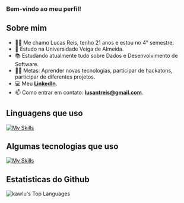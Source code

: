 ### Bem-vindo ao meu perfil!

## Sobre mim

- 👨‍💻 Me chamo Lucas Reis, tenho 21 anos e estou no 4° semestre.
- 🌱 Estudo na Universidade Veiga de Almeida.
- 📚 Estudando atualmente tudo sobre Dados e Desenvolvimento de Software.
- 💪🏼 Metas: Aprender novas tecnologias, participar de hackatons, participar de diferentes projetos.
- 💻 Meu **[LinkedIn](https://www.linkedin.com/in/lucas-sdr/)**.
- 📫 Como entrar em contato: **lusantreis@gmail.com**.

## Linguagens que uso

[![My Skills](https://skillicons.dev/icons?i=python,java,mysql,html,css)](https://skillicons.dev)

## Algumas tecnologias que uso

[![My Skills](https://skillicons.dev/icons?i=git,github,spring,figma)](https://skillicons.dev)

## Estatisticas do Github

![kawlu's Top Languages](https://github-readme-stats.vercel.app/api/top-langs/?username=kawlu&theme=midnight-purple&show_icons=true&hide_border=true&layout=compact)
